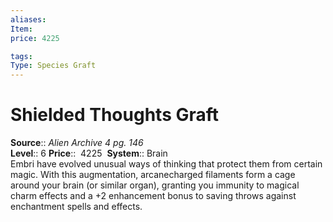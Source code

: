 ```yaml
---
aliases: 
Item:
price: 4225

tags: 
Type: Species Graft
---
```


# Shielded Thoughts Graft

**Source**:: _Alien Archive 4 pg. 146_  
**Level**:: 6
**Price**::  4225 
**System**:: Brain  
Embri have evolved unusual ways of thinking that protect them from certain magic. With this augmentation, arcanecharged filaments form a cage around your brain (or similar organ), granting you immunity to magical charm effects and a +2 enhancement bonus to saving throws against enchantment spells and effects.
